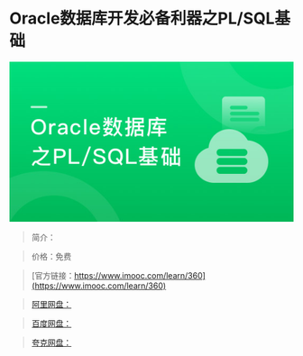 # Oracle数据库开发必备利器之PL/SQL基础

![img](../../assets/5fe442e40001b4da05400304.jpg)

> 简介：

> 价格：免费

> [官方链接：https://www.imooc.com/learn/360](https://www.imooc.com/learn/360)

> [阿里网盘：]()

> [百度网盘：]()

> [夸克网盘：]()
